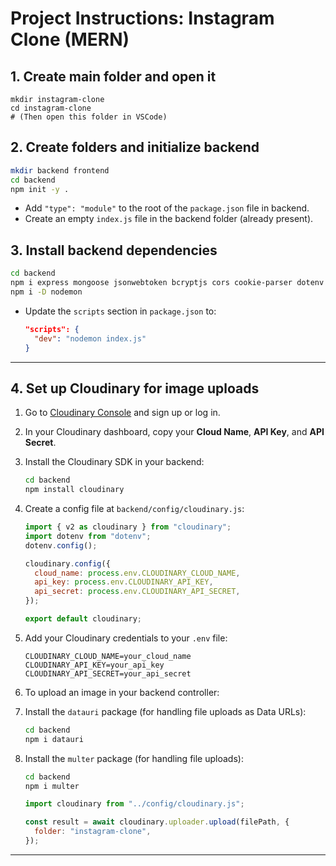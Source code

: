 # Project Instructions: Instagram Clone (MERN)

## 1. Create main folder and open it

```
mkdir instagram-clone
cd instagram-clone
# (Then open this folder in VSCode)
```

## 2. Create folders and initialize backend

```sh
mkdir backend frontend
cd backend
npm init -y .
```

- Add `"type": "module"` to the root of the `package.json` file in backend.
- Create an empty `index.js` file in the backend folder (already present).

## 3. Install backend dependencies

```sh
cd backend
npm i express mongoose jsonwebtoken bcryptjs cors cookie-parser dotenv
npm i -D nodemon
```

- Update the `scripts` section in `package.json` to:
  ```json
  "scripts": {
    "dev": "nodemon index.js"
  }
  ```

---

## 4. Set up Cloudinary for image uploads

1. Go to [Cloudinary Console](https://console.cloudinary.com/) and sign up or log in.
2. In your Cloudinary dashboard, copy your **Cloud Name**, **API Key**, and **API Secret**.
3. Install the Cloudinary SDK in your backend:
   ```sh
   cd backend
   npm install cloudinary
   ```
4. Create a config file at `backend/config/cloudinary.js`:

   ```js
   import { v2 as cloudinary } from "cloudinary";
   import dotenv from "dotenv";
   dotenv.config();

   cloudinary.config({
     cloud_name: process.env.CLOUDINARY_CLOUD_NAME,
     api_key: process.env.CLOUDINARY_API_KEY,
     api_secret: process.env.CLOUDINARY_API_SECRET,
   });

   export default cloudinary;
   ```

5. Add your Cloudinary credentials to your `.env` file:
   ```env
   CLOUDINARY_CLOUD_NAME=your_cloud_name
   CLOUDINARY_API_KEY=your_api_key
   CLOUDINARY_API_SECRET=your_api_secret
   ```
6. To upload an image in your backend controller:

7. Install the `datauri` package (for handling file uploads as Data URLs):

   ```sh
   cd backend
   npm i datauri
   ```

8. Install the `multer` package (for handling file uploads):

   ```sh
   cd backend
   npm i multer
   ```

   ```js
   import cloudinary from "../config/cloudinary.js";

   const result = await cloudinary.uploader.upload(filePath, {
     folder: "instagram-clone",
   });
   ```

---
